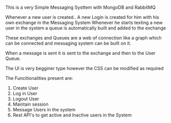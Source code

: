 This is a very Simple Messaging Systtem with MongoDB and RabbitMQ

Whenever a new user is created.. A new Login is created for him with his own exchange in the Messaging System
Whenever he starts texting a new user in the system a queue is automatically built and added to the exchange

These exchanges and Queues are a web of connection like a graph which can be connected and messaging system can be built on it.

When a message is sent it is sent to the exchange and then to the User Queue.

The UI is very begginer type however the CSS can be modified as required

The Funcitionalities present are:
1) Create User
2) Log in User
3) Logout User
4) Maintain session
5) Message Users in the system
6) Rest API's to get active and Inactive users in the System
